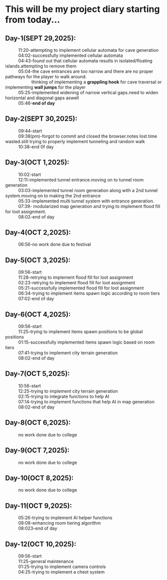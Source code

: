 # This will be my project diary starting from today...

## Day-1(SEPT 29,2025):  
&emsp;&emsp;&emsp;11:20-attempting to implement cellular automata for cave generation  
&emsp;&emsp;&emsp;04:02-successfully implemented cellular automata  
&emsp;&emsp;&emsp;04:43-found out that cellular automata results in isolated/floating islands.attempting to remove them  
&emsp;&emsp;&emsp;05:04-the cave entrances are too narrow and there are no proper pathways for the player to walk around.  
&emsp;&emsp;&emsp;&emsp;&emsp;&emsp;thinking of implementing a **grappling hook** for cave traversal or implementing **wall jumps** for the player  
&emsp;&emsp;&emsp;05:25-implemented widening of narrow vertical gaps.need to widen horizontal and diagonal gaps aswell  
&emsp;&emsp;&emsp;05:46-**end of day**  

## Day-2(SEPT 30,2025):  
&emsp;&emsp;&emsp;09:44-start  
&emsp;&emsp;&emsp;09:38(pm)-forgot to commit and closed the browser.notes lost.time wasted.still trying to properly implement tunneling and random walk  
&emsp;&emsp;&emsp;10:38-end 0f day  

## Day-3(OCT 1,2025):  
&emsp;&emsp;&emsp;10:02-start  
&emsp;&emsp;&emsp;12:11-implemented tunnel entrance.moving on to tunnel room generation  
&emsp;&emsp;&emsp;03:03-implemented tunnel room generation along with a 2nd tunnel system.moving on to making the 2nd entrance  
&emsp;&emsp;&emsp;05:33-implemented multi tunnel system with entrance generation.  
&emsp;&emsp;&emsp;07:39- modularized map generation and trying to implement flood fill for loot assignment.  
&emsp;&emsp;&emsp;08:02-end of day  

## Day-4(OCT 2,2025):  
&emsp;&emsp;&emsp;06:56-no work done due to festival

## Day-5(OCT 3,2025):  
&emsp;&emsp;&emsp;09:56-start  
&emsp;&emsp;&emsp;11:28-retrying to implement flood fill for loot assignment  
&emsp;&emsp;&emsp;02:23-retrying to implement flood fill for loot assignment  
&emsp;&emsp;&emsp;05:21-successfully implemented flood fill for loot assignment  
&emsp;&emsp;&emsp;06:34-trying to implement items spawn logic according to room tiers  
&emsp;&emsp;&emsp;07:02-end of day  

## Day-6(OCT 4,2025):  
&emsp;&emsp;&emsp;09:56-start  
&emsp;&emsp;&emsp;11:25-trying to implement items spawn positions to be global positions  
&emsp;&emsp;&emsp;01:15-successfully implemented items spawn logic based on room tiers  
&emsp;&emsp;&emsp;07:41-trying to implement city terrain generation  
&emsp;&emsp;&emsp;08:02-end of day  

## Day-7(OCT 5,2025):  
&emsp;&emsp;&emsp;10:56-start  
&emsp;&emsp;&emsp;12:25-trying to implement city terrain generation  
&emsp;&emsp;&emsp;02:15-trying to integrate functions to help AI  
&emsp;&emsp;&emsp;07:14-trying to implement functions that help AI in map generation  
&emsp;&emsp;&emsp;08:02-end of day  

## Day-8(OCT 6,2025):  
&emsp;&emsp;&emsp;no work done due to college  

## Day-9(OCT 7,2025):  
&emsp;&emsp;&emsp;no work done due to college  

## Day-10(OCT 8,2025):  
&emsp;&emsp;&emsp;no work done due to college  

## Day-11(OCT 9,2025):  
&emsp;&emsp;&emsp;05:26-trying to implement AI helper functions  
&emsp;&emsp;&emsp;08:08-enhancing room tiering algorithm  
&emsp;&emsp;&emsp;08:023-end of day  

## Day-12(OCT 10,2025):  
&emsp;&emsp;&emsp;09:56-start  
&emsp;&emsp;&emsp;11:25-general maintenance  
&emsp;&emsp;&emsp;01:25-trying to implement camera controls  
&emsp;&emsp;&emsp;04:25-trying to implement a chest system


